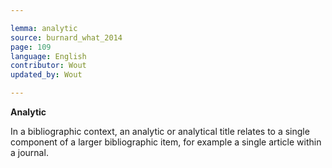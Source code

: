 ```yaml
---

lemma: analytic
source: burnard_what_2014
page: 109
language: English
contributor: Wout
updated_by: Wout

---
```


**Analytic**

In a bibliographic context, an analytic or analytical title relates to a single component of a larger bibliographic item, for example a single article within a journal.
